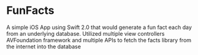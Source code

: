 # FunFacts

A simple iOS App using Swift 2.0 that would generate a fun fact each day from an underlying database. Utilized multiple view controllers AVFoundation framework and multiple APIs to fetch the facts library from the internet into the database
